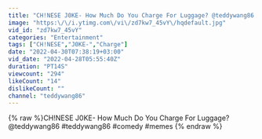 ```yaml
---
title: "CH!NESE J0KE- How Much Do You Charge For Luggage? @teddywang86 #teddywang86 #comedy #memes"
image: "https:\/\/i.ytimg.com\/vi\/zd7kw7_45vY\/hqdefault.jpg"
vid_id: "zd7kw7_45vY"
categories: "Entertainment"
tags: ["CH!NESE","J0KE-","Charge"]
date: "2022-04-30T07:38:19+03:00"
vid_date: "2022-04-28T05:55:40Z"
duration: "PT14S"
viewcount: "294"
likeCount: "14"
dislikeCount: ""
channel: "teddywang86"
---
```

{% raw %}CH!NESE J0KE- How Much Do You Charge For Luggage? @teddywang86 #teddywang86 #comedy #memes {% endraw %}
